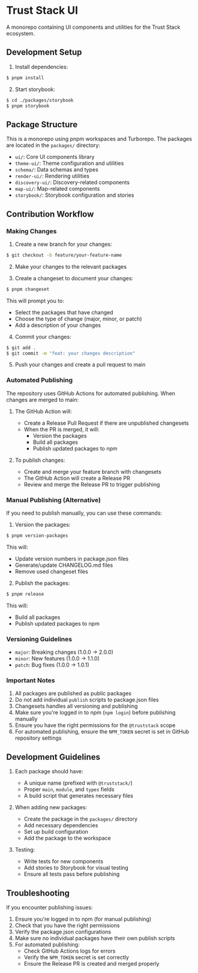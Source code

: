 # Trust Stack UI

A monorepo containing UI components and utilities for the Trust Stack ecosystem.

## Development Setup

1. Install dependencies:

```bash
$ pnpm install
```

2. Start storybook:

```bash
$ cd ./packages/storybook
$ pnpm storybook
```

## Package Structure

This is a monorepo using pnpm workspaces and Turborepo. The packages are located in the `packages/` directory:

-   `ui/`: Core UI components library
-   `theme-ui/`: Theme configuration and utilities
-   `schema/`: Data schemas and types
-   `render-ui/`: Rendering utilities
-   `discovery-ui/`: Discovery-related components
-   `map-ui/`: Map-related components
-   `storybook/`: Storybook configuration and stories

## Contribution Workflow

### Making Changes

1. Create a new branch for your changes:

```bash
$ git checkout -b feature/your-feature-name
```

2. Make your changes to the relevant packages

3. Create a changeset to document your changes:

```bash
$ pnpm changeset
```

This will prompt you to:

-   Select the packages that have changed
-   Choose the type of change (major, minor, or patch)
-   Add a description of your changes

4. Commit your changes:

```bash
$ git add .
$ git commit -m "feat: your changes description"
```

5. Push your changes and create a pull request to main

### Automated Publishing

The repository uses GitHub Actions for automated publishing. When changes are merged to main:

1. The GitHub Action will:

    - Create a Release Pull Request if there are unpublished changesets
    - When the PR is merged, it will:
        - Version the packages
        - Build all packages
        - Publish updated packages to npm

2. To publish changes:
    - Create and merge your feature branch with changesets
    - The GitHub Action will create a Release PR
    - Review and merge the Release PR to trigger publishing

### Manual Publishing (Alternative)

If you need to publish manually, you can use these commands:

1. Version the packages:

```bash
$ pnpm version-packages
```

This will:

-   Update version numbers in package.json files
-   Generate/update CHANGELOG.md files
-   Remove used changeset files

2. Publish the packages:

```bash
$ pnpm release
```

This will:

-   Build all packages
-   Publish updated packages to npm

### Versioning Guidelines

-   `major`: Breaking changes (1.0.0 → 2.0.0)
-   `minor`: New features (1.0.0 → 1.1.0)
-   `patch`: Bug fixes (1.0.0 → 1.0.1)

### Important Notes

1. All packages are published as public packages
2. Do not add individual `publish` scripts to package.json files
3. Changesets handles all versioning and publishing
4. Make sure you're logged in to npm (`npm login`) before publishing manually
5. Ensure you have the right permissions for the `@truststack` scope
6. For automated publishing, ensure the `NPM_TOKEN` secret is set in GitHub repository settings

## Development Guidelines

1. Each package should have:

    - A unique name (prefixed with `@truststack/`)
    - Proper `main`, `module`, and `types` fields
    - A build script that generates necessary files

2. When adding new packages:

    - Create the package in the `packages/` directory
    - Add necessary dependencies
    - Set up build configuration
    - Add the package to the workspace

3. Testing:
    - Write tests for new components
    - Add stories to Storybook for visual testing
    - Ensure all tests pass before publishing

## Troubleshooting

If you encounter publishing issues:

1. Ensure you're logged in to npm (for manual publishing)
2. Check that you have the right permissions
3. Verify the package.json configurations
4. Make sure no individual packages have their own publish scripts
5. For automated publishing:
    - Check GitHub Actions logs for errors
    - Verify the `NPM_TOKEN` secret is set correctly
    - Ensure the Release PR is created and merged properly
